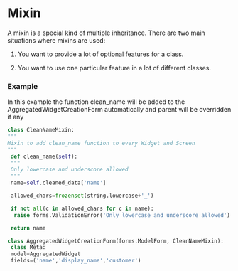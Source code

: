# Mixin

A mixin is a special kind of multiple inheritance. There are two main situations where mixins are used:

1. You want to provide a lot of optional features for a class.

2. You want to use one particular feature in a lot of different classes.

### Example

In this example the function clean_name will be added to the AggregatedWidgetCreationForm automatically and parent will be overridden if any

```python
class CleanNameMixin:
"""
Mixin to add clean_name function to every Widget and Screen
"""
 def clean_name(self):
 """
 Only lowercase and underscore allowed
 """
 name=self.cleaned_data['name']

 allowed_chars=frozenset(string.lowercase+'_')

 if not all(c in allowed_chars for c in name):
  raise forms.ValidationError('Only lowercase and underscore allowed')

 return name

class AggregatedWidgetCreationForm(forms.ModelForm, CleanNameMixin):
 class Meta:
 model=AggregatedWidget
 fields=('name','display_name','customer')

```
